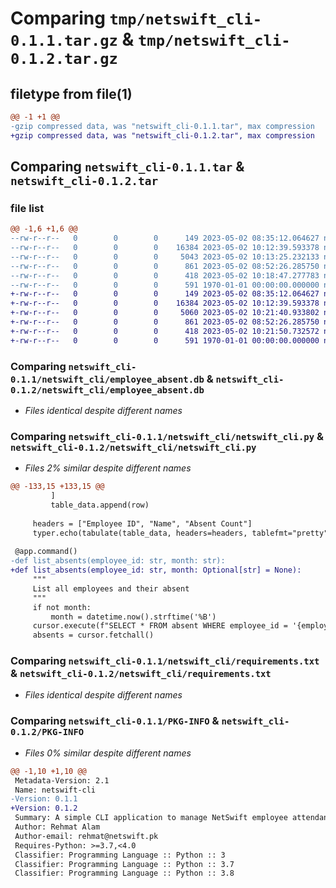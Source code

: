 # Comparing `tmp/netswift_cli-0.1.1.tar.gz` & `tmp/netswift_cli-0.1.2.tar.gz`

## filetype from file(1)

```diff
@@ -1 +1 @@
-gzip compressed data, was "netswift_cli-0.1.1.tar", max compression
+gzip compressed data, was "netswift_cli-0.1.2.tar", max compression
```

## Comparing `netswift_cli-0.1.1.tar` & `netswift_cli-0.1.2.tar`

### file list

```diff
@@ -1,6 +1,6 @@
--rw-r--r--   0        0        0      149 2023-05-02 08:35:12.064627 netswift_cli-0.1.1/netswift_cli/README.md
--rw-r--r--   0        0        0    16384 2023-05-02 10:12:39.593378 netswift_cli-0.1.1/netswift_cli/employee_absent.db
--rw-r--r--   0        0        0     5043 2023-05-02 10:13:25.232133 netswift_cli-0.1.1/netswift_cli/netswift_cli.py
--rw-r--r--   0        0        0      861 2023-05-02 08:52:26.285750 netswift_cli-0.1.1/netswift_cli/requirements.txt
--rw-r--r--   0        0        0      418 2023-05-02 10:18:47.277783 netswift_cli-0.1.1/pyproject.toml
--rw-r--r--   0        0        0      591 1970-01-01 00:00:00.000000 netswift_cli-0.1.1/PKG-INFO
+-rw-r--r--   0        0        0      149 2023-05-02 08:35:12.064627 netswift_cli-0.1.2/netswift_cli/README.md
+-rw-r--r--   0        0        0    16384 2023-05-02 10:12:39.593378 netswift_cli-0.1.2/netswift_cli/employee_absent.db
+-rw-r--r--   0        0        0     5060 2023-05-02 10:21:40.933802 netswift_cli-0.1.2/netswift_cli/netswift_cli.py
+-rw-r--r--   0        0        0      861 2023-05-02 08:52:26.285750 netswift_cli-0.1.2/netswift_cli/requirements.txt
+-rw-r--r--   0        0        0      418 2023-05-02 10:21:50.732572 netswift_cli-0.1.2/pyproject.toml
+-rw-r--r--   0        0        0      591 1970-01-01 00:00:00.000000 netswift_cli-0.1.2/PKG-INFO
```

### Comparing `netswift_cli-0.1.1/netswift_cli/employee_absent.db` & `netswift_cli-0.1.2/netswift_cli/employee_absent.db`

 * *Files identical despite different names*

### Comparing `netswift_cli-0.1.1/netswift_cli/netswift_cli.py` & `netswift_cli-0.1.2/netswift_cli/netswift_cli.py`

 * *Files 2% similar despite different names*

```diff
@@ -133,15 +133,15 @@
         ]
         table_data.append(row)
 
     headers = ["Employee ID", "Name", "Absent Count"]
     typer.echo(tabulate(table_data, headers=headers, tablefmt="pretty"))
 
 @app.command()
-def list_absents(employee_id: str, month: str):
+def list_absents(employee_id: str, month: Optional[str] = None):
     """
     List all employees and their absent
     """
     if not month:
         month = datetime.now().strftime('%B')
     cursor.execute(f"SELECT * FROM absent WHERE employee_id = '{employee_id}' AND date LIKE '%{month}%'")
     absents = cursor.fetchall()
```

### Comparing `netswift_cli-0.1.1/netswift_cli/requirements.txt` & `netswift_cli-0.1.2/netswift_cli/requirements.txt`

 * *Files identical despite different names*

### Comparing `netswift_cli-0.1.1/PKG-INFO` & `netswift_cli-0.1.2/PKG-INFO`

 * *Files 0% similar despite different names*

```diff
@@ -1,10 +1,10 @@
 Metadata-Version: 2.1
 Name: netswift-cli
-Version: 0.1.1
+Version: 0.1.2
 Summary: A simple CLI application to manage NetSwift employee attendance
 Author: Rehmat Alam
 Author-email: rehmat@netswift.pk
 Requires-Python: >=3.7,<4.0
 Classifier: Programming Language :: Python :: 3
 Classifier: Programming Language :: Python :: 3.7
 Classifier: Programming Language :: Python :: 3.8
```


